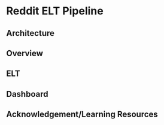 # Reddit ELT Pipeline
## Architecture

## Overview

## ELT

## Dashboard

## Acknowledgement/Learning Resources
